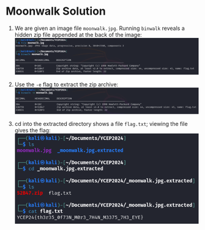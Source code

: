 # Moonwalk Solution

1. We are given an image file `moonwalk.jpg`. Running `binwalk` reveals a hidden zip file appended at the back of the image:
![binwalk](images/moonwalk1.png)

2. Use the `-e` flag to extract the zip archive:
![binwalk-e](images/binwalk-e.png)

3. cd into the extracted directory shows a file `flag.txt`; viewing the file gives the flag:
![soln](images/soln.png)